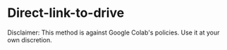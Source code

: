 # Direct-link-to-drive
Disclaimer: This method is against Google Colab's policies. Use it at your own discretion.
